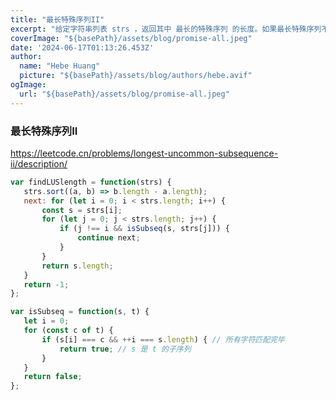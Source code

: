 ```yaml
---
title: "最长特殊序列II"
excerpt: "给定字符串列表 strs ，返回其中 最长的特殊序列 的长度。如果最长特殊序列不存在，返回 -1 。"
coverImage: "${basePath}/assets/blog/promise-all.jpeg"
date: '2024-06-17T01:13:26.453Z'
author:
  name: "Hebe Huang"
  picture: "${basePath}/assets/blog/authors/hebe.avif"
ogImage:
  url: "${basePath}/assets/blog/promise-all.jpeg"
---
```


### 最长特殊序列II

 https://leetcode.cn/problems/longest-uncommon-subsequence-ii/description/

 ```javascript
var findLUSlength = function(strs) {
    strs.sort((a, b) => b.length - a.length);
    next: for (let i = 0; i < strs.length; i++) {
        const s = strs[i];
        for (let j = 0; j < strs.length; j++) {
            if (j !== i && isSubseq(s, strs[j])) {
                continue next;
            }
        }
        return s.length;
    }
    return -1;
};

var isSubseq = function(s, t) {
    let i = 0;
    for (const c of t) {
        if (s[i] === c && ++i === s.length) { // 所有字符匹配完毕
            return true; // s 是 t 的子序列
        }
    }
    return false;
};
 ```